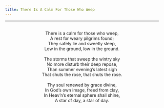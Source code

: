 ```yaml
---
title: There Is A Calm For Those Who Weep
---
```


---
<center>
<br/>
There is a calm for those who weep,<br/>
A rest for weary pilgrims found;<br/>
They safely lie and sweetly sleep,<br/>
Low in the ground, low in the ground.<br/>
<br/>
The storms that sweep the wintry sky<br/>
No more disturb their deep repose,<br/>
Than summer evening’s latest sigh<br/>
That shuts the rose, that shuts the rose.<br/>
<br/>
Thy soul renewed by grace divine,<br/>
In God’s own image, freed from clay,<br/>
In Heav’n’s eternal sphere shall shine,<br/>
A star of day, a star of day.<br/>

</center>